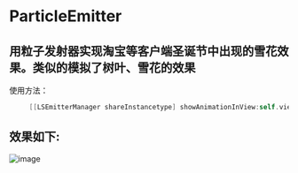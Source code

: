# ParticleEmitter
用粒子发射器实现淘宝等客户端圣诞节中出现的雪花效果。类似的模拟了树叶、雪花的效果
------

使用方法：
```   Objective-C
     [[LSEmitterManager shareInstancetype] showAnimationInView:self.view withAnimationStyle:LSAnimationStyleOfSnow];
```
效果如下:
------
![image](https://github.com/GeeLi/ParticleEmitter/blob/master/ParticleEmitterDemo/demo.gif )   
